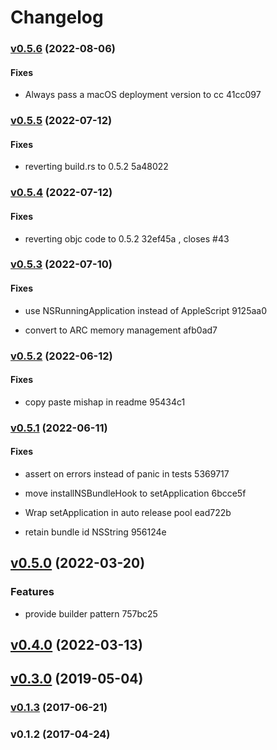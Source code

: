 # Changelog

### [v0.5.6](https://github.com/hoodie/mac-notification-sys/compare/v0.5.5...v0.5.6) (2022-08-06)


#### Fixes

* Always pass a macOS deployment version to cc
 41cc097


### [v0.5.5](https://github.com/hoodie/mac-notification-sys/compare/v0.5.4...v0.5.5) (2022-07-12)


#### Fixes

* reverting build.rs to 0.5.2
 5a48022


### [v0.5.4](https://github.com/hoodie/mac-notification-sys/compare/v0.5.3...v0.5.4) (2022-07-12)


#### Fixes

* reverting objc code to 0.5.2
 32ef45a
, closes #43

### [v0.5.3](https://github.com/hoodie/mac-notification-sys/compare/v0.5.2...v0.5.3) (2022-07-10)


#### Fixes

* use NSRunningApplication instead of AppleScript
 9125aa0

* convert to ARC memory management
 afb0ad7


### [v0.5.2](https://github.com/hoodie/mac-notification-sys/compare/v0.5.1...v0.5.2) (2022-06-12)


#### Fixes

* copy paste mishap in readme
 95434c1


### [v0.5.1](https://github.com/hoodie/mac-notification-sys/compare/v0.5.0...v0.5.1) (2022-06-11)


#### Fixes

* assert on errors instead of panic in tests
 5369717

* move installNSBundleHook to setApplication
 6bcce5f

* Wrap setApplication in auto release pool
 ead722b

* retain bundle id NSString
 956124e


## [v0.5.0](https://github.com/hoodie/mac-notification-sys/compare/v0.4.0...v0.5.0) (2022-03-20)


### Features

* provide builder pattern
 757bc25


## [v0.4.0](https://github.com/hoodie/mac-notification-sys/compare/v0.3.0...v0.4.0) (2022-03-13)


## [v0.3.0](https://github.com/hoodie/mac-notification-sys/compare/v0.1.3...v0.3.0) (2019-05-04)


### [v0.1.3](https://github.com/hoodie/mac-notification-sys/compare/v0.1.2...v0.1.3) (2017-06-21)


### v0.1.2 (2017-04-24)

